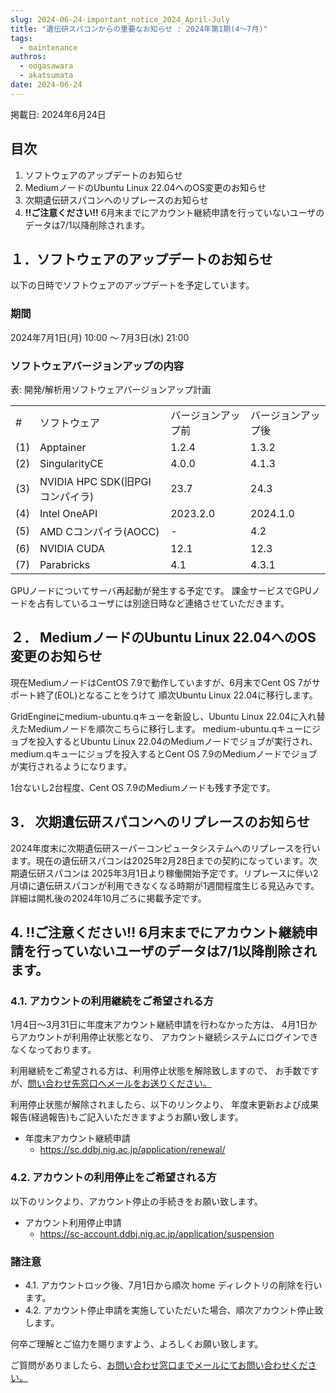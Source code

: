 ```yaml
---
slug: 2024-06-24-important_notice_2024_April-July
title: "遺伝研スパコンからの重要なお知らせ : 2024年第1期(4～7月)"
tags:
  - maintenance
authros:
  - oogasawara
  - akatsumata
date: 2024-06-24
---
```


掲載日: 2024年6月24日


## 目次

1. ソフトウェアのアップデートのお知らせ
2. MediumノードのUbuntu Linux 22.04へのOS変更のお知らせ
3. 次期遺伝研スパコンへのリプレースのお知らせ
4. **!!ご注意ください!!** 6月末までにアカウント継続申請を行っていないユーザのデータは7/1以降削除されます。


## １．ソフトウェアのアップデートのお知らせ

以下の日時でソフトウェアのアップデートを予定しています。

### 期間

2024年7月1日(月) 10:00 ～ 7月3日(水) 21:00


### ソフトウェアバージョンアップの内容

表: 開発/解析用ソフトウェアバージョンアップ計画

<table>
	<tbody>
		<tr>
			<td>#</td>
			<td>ソフトウェア</td>
			<td>バージョンアップ前</td>
			<td>バージョンアップ後</td>
		</tr>
		<tr>
			<td>(1)</td>
			<td>Apptainer</td>
			<td>1.2.4</td>
			<td>1.3.2</td>
		</tr>
		<tr>
			<td>(2)</td>
			<td>SingularityCE</td>
			<td>4.0.0</td>
			<td>4.1.3</td>
		</tr>
		<tr>
      <td>(3)</td>
			<td>NVIDIA HPC SDK(旧PGIコンパイラ)</td>
			<td>23.7</td>
			<td>24.3</td>
		</tr>
		<tr>
			<td>(4)</td>
			<td>Intel OneAPI</td>
			<td>2023.2.0</td>
			<td>2024.1.0</td>
		</tr>
		<tr>
			<td>(5)</td>
			<td>AMD Cコンパイラ(AOCC)</td>
			<td>-</td>
			<td>4.2</td>
		</tr>
		<tr>
			<td>(6)</td>
			<td>NVIDIA CUDA</td>
			<td>12.1</td>
			<td>12.3</td>
		</tr>
		<tr>
			<td>(7)</td>
			<td>Parabricks</td>
			<td>4.1</td>
			<td>4.3.1</td>
		</tr>
	</tbody>
</table>

GPUノードについてサーバ再起動が発生する予定です。
課金サービスでGPUノードを占有しているユーザには別途日時など連絡させていただきます。


## ２． MediumノードのUbuntu Linux 22.04へのOS変更のお知らせ

現在MediumノードはCentOS 7.9で動作していますが、6月末でCent OS 7がサポート終了(EOL)となることをうけて
順次Ubuntu Linux 22.04に移行します。

GridEngineにmedium-ubuntu.qキューを新設し、Ubuntu Linux 22.04に入れ替えたMediumノードを順次こちらに移行します。
medium-ubuntu.qキューにジョブを投入するとUbuntu Linux 22.04のMediumノードでジョブが実行され、
medium.qキューにジョブを投入するとCent OS 7.9のMediumノードでジョブが実行されるようになります。

1台ないし2台程度、Cent OS 7.9のMediumノードも残す予定です。


## 3． 次期遺伝研スパコンへのリプレースのお知らせ

2024年度末に次期遺伝研スーパーコンピュータシステムへのリプレースを行います。現在の遺伝研スパコンは2025年2月28日までの契約になっています。次期遺伝研スパコンは 2025年3月1日より稼働開始予定です。リプレースに伴い2月頃に遺伝研スパコンが利用できなくなる時期が1週間程度生じる見込みです。詳細は開札後の2024年10月ごろに掲載予定です。


## 4.  **!!ご注意ください!!** 6月末までにアカウント継続申請を行っていないユーザのデータは7/1以降削除されます。

### 4.1. アカウントの利用継続をご希望される方

1月4日～3月31日に年度末アカウント継続申請を行わなかった方は、
4月1日からアカウントが利用停止状態となり、
アカウント継続システムにログインできなくなっております。

利用継続をご希望される方は、利用停止状態を解除致しますので、
お手数ですが、[問い合わせ先窓口へメールをお送りください。](/application/reference)

利用停止状態が解除されましたら、以下のリンクより、
年度末更新および成果報告(経過報告)もご記入いただきますようお願い致します。

- 年度末アカウント継続申請
  - https://sc.ddbj.nig.ac.jp/application/renewal/


### 4.2. アカウントの利用停止をご希望される方

以下のリンクより、アカウント停止の手続きをお願い致します。

- アカウント利用停止申請
  - https://sc-account.ddbj.nig.ac.jp/application/suspension


### 諸注意
- 4.1. アカウントロック後、7月1日から順次 home ディレクトリの削除を行います。
- 4.2. アカウント停止申請を実施していただいた場合、順次アカウント停止致します。



何卒ご理解とご協力を賜りますよう、よろしくお願い致します。

ご質問がありましたら、[お問い合わせ窓口までメールにてお問い合わせください。](/application/reference)
